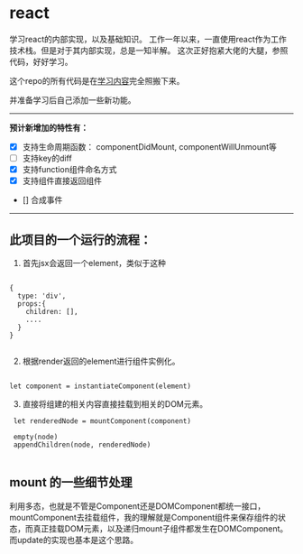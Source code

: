 # react
 学习react的内部实现，以及基础知识。
 工作一年以来，一直使用react作为工作技术栈。但是对于其内部实现，总是一知半解。
 这次正好抱紧大佬的大腿，参照代码，好好学习。

  这个repo的所有代码是在[学习内容](https://github.com/cyan33/learn-react-source-code)完全照搬下来。
  
  并准备学习后自己添加一些新功能。

---


**预计新增加的特性有：**
  - [x] 支持生命周期函数： componentDidMount, componentWillUnmount等
  - [ ] 支持key的diff
  - [x] 支持function组件命名方式
  - [x] 支持组件直接返回组件
  - [] 合成事件


---

## 此项目的一个运行的流程：
 
1. 首先jsx会返回一个element，类似于这种

```

{
  type: 'div',
  props:{
    children: [],
    ....
  }
}


```

2. 根据render返回的element进行组件实例化。

```

let component = instantiateComponent(element)

```

3. 直接将组建的相关内容直接挂载到相关的DOM元素。

```
 let renderedNode = mountComponent(component)
  
 empty(node)
 appendChildren(node, renderedNode)


```

## mount 的一些细节处理

利用多态，也就是不管是Component还是DOMComponent都统一接口，mountComponent去挂载组件，我的理解就是Component组件来保存组件的状态，而真正挂载DOM元素，以及递归mount子组件都发生在DOMComponent。而update的实现也基本是这个思路。
